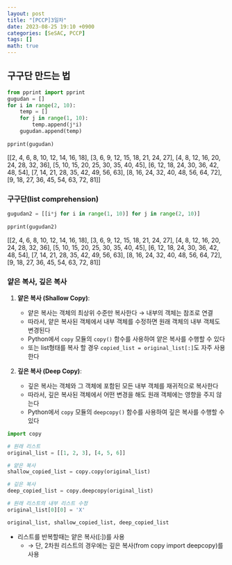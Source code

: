```yaml
---
layout: post
title: "[PCCP]3일차"
date: 2023-08-25 19:10 +0900
categories: [SeSAC, PCCP]
tags: []
math: true
---
```


## 구구단 만드는 법

```python
from pprint import pprint  
gugudan = []  
for i in range(2, 10):  
    temp = []  
    for j in range(1, 10):  
        temp.append(j*i)  
    gugudan.append(temp)  
  
pprint(gugudan)  
```
\[\[2, 4, 6, 8, 10, 12, 14, 16, 18],
 \[3, 6, 9, 12, 15, 18, 21, 24, 27],
 \[4, 8, 12, 16, 20, 24, 28, 32, 36],
 \[5, 10, 15, 20, 25, 30, 35, 40, 45],
 \[6, 12, 18, 24, 30, 36, 42, 48, 54],
 \[7, 14, 21, 28, 35, 42, 49, 56, 63],
 \[8, 16, 24, 32, 40, 48, 56, 64, 72],
 \[9, 18, 27, 36, 45, 54, 63, 72, 81]]

### 구구단(list comprehension)
```python
gugudan2 = [[i*j for i in range(1, 10)] for j in range(2, 10)]  
  
pprint(gugudan2)
```
\[\[2, 4, 6, 8, 10, 12, 14, 16, 18],
 \[3, 6, 9, 12, 15, 18, 21, 24, 27],
 \[4, 8, 12, 16, 20, 24, 28, 32, 36],
 \[5, 10, 15, 20, 25, 30, 35, 40, 45],
 \[6, 12, 18, 24, 30, 36, 42, 48, 54],
 \[7, 14, 21, 28, 35, 42, 49, 56, 63],
 \[8, 16, 24, 32, 40, 48, 56, 64, 72],
 \[9, 18, 27, 36, 45, 54, 63, 72, 81]]


### 얕은 복사, 깊은 복사
1. **얕은 복사 (Shallow Copy)**:
    - 얕은 복사는 객체의 최상위 수준만 복사한다 → 내부의 객체는 참조로 연결
    - 따라서, 얕은 복사된 객체에서 내부 객체를 수정하면 원래 객체의 내부 객체도 변경된다
    - Python에서 `copy` 모듈의 `copy()` 함수를 사용하여 얕은 복사를 수행할 수 있다
    - 또는 list형태를 복사 할 경우 `copied_list = original_list[:]`도 자주 사용한다

2. **깊은 복사 (Deep Copy)**:
    - 깊은 복사는 객체와 그 객체에 포함된 모든 내부 객체를 재귀적으로 복사한다
    - 따라서, 깊은 복사된 객체에서 어떤 변경을 해도 원래 객체에는 영향을 주지 않는다
    - Python에서 `copy` 모듈의 `deepcopy()` 함수를 사용하여 깊은 복사를 수행할 수 있다

```python
import copy

# 원래 리스트
original_list = [[1, 2, 3], [4, 5, 6]]

# 얕은 복사
shallow_copied_list = copy.copy(original_list)

# 깊은 복사
deep_copied_list = copy.deepcopy(original_list)

# 원래 리스트의 내부 리스트 수정
original_list[0][0] = 'X'

original_list, shallow_copied_list, deep_copied_list

```

- 리스트를 반복할때는 얕은 복사(\[:])를 사용
	- → 단, 2차원 리스트의 경우에는 깊은 복사(from copy import deepcopy)를 사용



